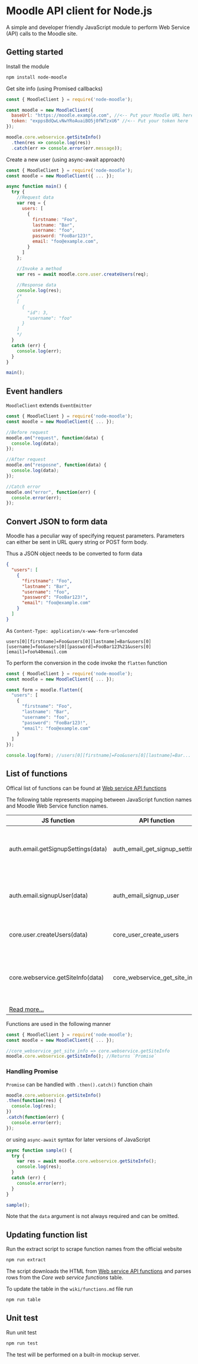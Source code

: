 # Moodle API client for Node.js

A simple and developer friendly JavaScript module to perform Web Service (API) calls to the Moodle site.

## Getting started

Install the module
```bash
npm install node-moodle
```

Get site info (using Promised callbacks)
```js
const { MoodleClient } = require('node-moodle');

const moodle = new MoodleClient({
  baseUrl: "https://moodle.example.com", //<-- Put your Moodle URL here
  token: "exppsBdQwLvNwYRoAuaiBO5j0fWTzxU6" //<-- Put your token here
});

moodle.core.webservice.getSiteInfo()
  .then(res => console.log(res))
  .catch(err => console.error(err.message));
```

Create a new user (using async-await approach)
```js
const { MoodleClient } = require('node-moodle');
const moodle = new MoodleClient({ ... });

async function main() {
  try {
    //Request data
    var req = {
      users: [
        {
          firstname: "Foo",
          lastname: "Bar",
          username: "foo",
          password: "FooBar123!",
          email: "foo@example.com",
        }
      ]
    };

    //Invoke a method
    var res = await moodle.core.user.createUsers(req);
    
    //Response data
    console.log(res);
    /*
    [
      {
        "id": 3,
        "username": "foo"
      }
    ]
    */
  }
  catch (err) {
    console.log(err);
  }
}

main();
```

## Event handlers

`MoodleClient` extends `EventEmitter`
```js
const { MoodleClient } = require('node-moodle');
const moodle = new MoodleClient({ ... });

//Before request
moodle.on("request", function(data) {
  console.log(data);
});

//After request
moodle.on("resposne", function(data) {
  console.log(data);
});

//Catch error
moodle.on("error", function(err) {
  console.error(err);
});
```

## Convert JSON to form data

Moodle has a peculiar way of specifying request parameters.
Parameters can either be sent in URL query string or POST form body.

Thus a JSON object needs to be converted to form data
```json
{
  "users": [
    {
      "firstname": "Foo",
      "lastname": "Bar",
      "username": "foo",
      "password": "FooBar123!",
      "email": "foo@example.com"
    }
  ]
}
```

As `Content-Type: application/x-www-form-urlencoded`
```
users[0][firstname]=Foo&users[0][lastname]=Bar&users[0][username]=foo&users[0][password]=FooBar123%21&users[0][email]=foo%40email.com
```

To perform the conversion in the code invoke the `flatten` function
```js
const { MoodleClient } = require('node-moodle');
const moodle = new MoodleClient({ ... });

const form = moodle.flatten({
  "users": [
    {
      "firstname": "Foo",
      "lastname": "Bar",
      "username": "foo",
      "password": "FooBar123!",
      "email": "foo@example.com"
    }
  ]
});

console.log(form); //users[0][firstname]=Foo&users[0][lastname]=Bar...
```

## List of functions

Offical list of functions can be found at [Web service API functions](https://docs.moodle.org/dev/Web_service_API_functions)

The following table represents mapping between JavaScript function names and Moodle Web Service function names.

| JS function | API function | Description |
|-------------|--------------|-------------|
| auth.email.getSignupSettings(data) | auth_email_get_signup_settings | Get the signup required settings and profile fields. |
| auth.email.signupUser(data) | auth_email_signup_user | Adds a new user (pendingto be confirmed) in the site. |
| core.user.createUsers(data) | core_user_create_users | Create users - admin function |
| core.webservice.getSiteInfo(data) | core_webservice_get_site_info | Return some site info / user info / list web service functions |
| [Read more...](https://github.com/papnkukn/node-moodle/blob/main/wiki/functions.md) | | |

Functions are used in the following manner
```js
const { MoodleClient } = require('node-moodle');
const moodle = new MoodleClient({ ... });

//core_webservice_get_site_info => core.webservice.getSiteInfo
moodle.core.webservice.getSiteInfo(); //Returns `Promise`
```

### Handling Promise

`Promise` can be handled with `.then().catch()` function chain
```js
moodle.core.webservice.getSiteInfo()
.then(function(res) {
  console.log(res);
})
.catch(function(err) {
  console.error(err);
});
```
or using `async-await` syntax for later versions of JavaScript
```js
async function sample() {
  try {
    var res = await moodle.core.webservice.getSiteInfo();
    console.log(res);
  }
  catch (err) {
    console.error(err);
  }
}

sample();
```

Note that the `data` argument is not always required and can be omitted.

## Updating function list

Run the extract script to scrape function names from the official website
```bash
npm run extract
```

The script downloads the HTML from [Web service API functions](https://docs.moodle.org/dev/Web_service_API_functions) and parses rows from the *Core web service functions* table.

To update the table in the `wiki/functions.md` file run
```bash
npm run table
```

## Unit test

Run unit test
```bash
npm run test
```

The test will be performed on a built-in mockup server.